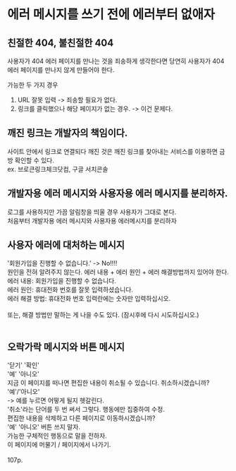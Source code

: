 # 에러 메시지를 쓰기 전에 에러부터 없애자

## 친절한 404, 불친절한 404
사용자가 404 에러 페이지를 만나는 것을 죄송하게 생각한다면 당연히 사용자가 404 에러 페이지를 만나지 않게 만들어야 한다. 

가능한 두 가지 경우
1) URL 잘못 입력 -> 죄송할 필요가 없다.  <br>
2) 링크를 클릭했으나 해당 페이지가 없는 경우. -> 이건 문제다. <br>

## 깨진 링크는 개발자의 책임이다. 
사이트 안에서 링크로 연결되다 깨진 것은 깨진 링크를 찾아내는 서비스를 이용하면 금방 확인할 수 있다.  <br>
ex. 브로큰링크체크닷컴, 구글 서치콘솔 <br>

## 개발자용 에러 메시지와 사용자용 에러 메시지를 분리하자. 
로그를 사용하지만 가끔 알림창을 띄울 경우 사용자가 그대로 본다.  <br>
처음부터 개발자용 에러 메시지와 사용자용 에러메시지를 분리하자 <br>

## 사용자 에러에 대처하는 메시지
'회원가입을 진행할 수 없습니다.' -> No!!!! <br>
원인을 전혀 알려주지 않는다. 에러 내용 + 에러 원인 + 에러 해결방법까지 있어야 한다. <br>
에러 내용: 회원가입을 진행할 수 없습니다. <br>
에러 원인: 휴대전화 번호를 잘못 입력하셨습니다. <br>
에러 해결 방법: 휴대전화 번호 입력란에는 숫자만 입력하십시오. <br>
<br>
또는, 해결 방법만 말하는 게 나을 수도 있다. (잠시후에 다시 시도하십시오.)<br>
<br>
## 오락가락 메시지와 버튼 메시지
'닫기' '확인'<br>
'예' '아니오'<br>
지금 이 페이지를 떠나면 편집한 내용이 취소될 수 있습니다. 취소하시겠습니까? '예'/'아니오'<br>
-> 예를 누르면 어떻게 될지 헷갈린다. <br>
'취소'라는 단어를 두 번 써서 그렇다. 행동에만 집중하여 수정.<br>
편집한 내용을 삭제하고 다른 페이지로 이동하시겠습니까?<br>
'예' '아니오' 버튼 쓰지 말자. <br>
가능한 구체적인 행동으로 말을 전하자. <br>
이 페이지에 머물기 / 페이지에서 나가기.<br>
<br>
107p.
